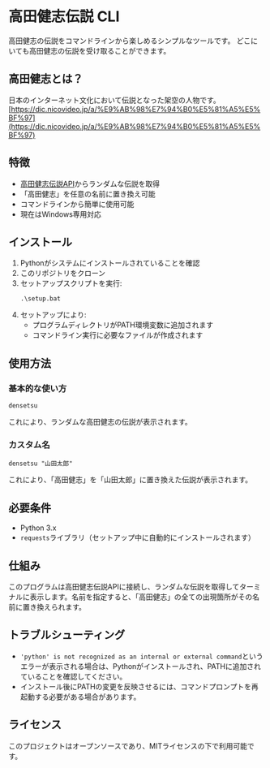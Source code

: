 # 高田健志伝説 CLI

高田健志の伝説をコマンドラインから楽しめるシンプルなツールです。
どこにいても高田健志の伝説を受け取ることができます。


## 高田健志とは？

日本のインターネット文化において伝説となった架空の人物です。
[https://dic.nicovideo.jp/a/%E9%AB%98%E7%94%B0%E5%81%A5%E5%BF%97](https://dic.nicovideo.jp/a/%E9%AB%98%E7%94%B0%E5%81%A5%E5%BF%97)


## 特徴

- [高田健志伝説API](https://tools.ic731.net/api/kenshi/)からランダムな伝説を取得
- 「高田健志」を任意の名前に置き換え可能
- コマンドラインから簡単に使用可能
- 現在はWindows専用対応

## インストール

1. Pythonがシステムにインストールされていることを確認
2. このリポジトリをクローン
3. セットアップスクリプトを実行:
    ```
    .\setup.bat
    ```
4. セットアップにより:
    - プログラムディレクトリがPATH環境変数に追加されます
    - コマンドライン実行に必要なファイルが作成されます

## 使用方法

### 基本的な使い方
```
densetsu
```

これにより、ランダムな高田健志の伝説が表示されます。

### カスタム名
```
densetsu "山田太郎"
```

これにより、「高田健志」を「山田太郎」に置き換えた伝説が表示されます。

## 必要条件

- Python 3.x
- `requests`ライブラリ（セットアップ中に自動的にインストールされます）

## 仕組み

このプログラムは高田健志伝説APIに接続し、ランダムな伝説を取得してターミナルに表示します。名前を指定すると、「高田健志」の全ての出現箇所がその名前に置き換えられます。

## トラブルシューティング

- `'python' is not recognized as an internal or external command`というエラーが表示される場合は、Pythonがインストールされ、PATHに追加されていることを確認してください。
- インストール後にPATHの変更を反映させるには、コマンドプロンプトを再起動する必要がある場合があります。

## ライセンス

このプロジェクトはオープンソースであり、MITライセンスの下で利用可能です。